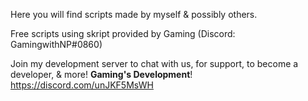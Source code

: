Here you will find scripts made by myself & possibly others.

Free scripts using skript provided by Gaming (Discord: GamingwithNP#0860)

Join my development server to chat with us, for support, to become a developer, & more! **Gaming's Development**! https://discord.com/unJKF5MsWH
